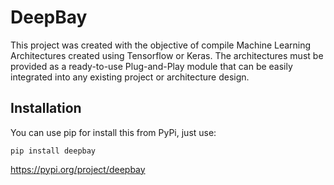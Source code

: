 # DeepBay

This project was created with the objective of compile Machine Learning Architectures created using Tensorflow or Keras. The architectures must be provided as a ready-to-use Plug-and-Play module that can be easily integrated into any existing project or architecture design.

## Installation

You can use pip for install this from PyPi, just use:

```
pip install deepbay
```

https://pypi.org/project/deepbay
